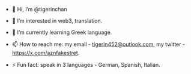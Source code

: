 - 👋 Hi, I’m @tigerinchan
- 👀 I’m interested in web3, translation.
- 🌱 I’m currently learning Greek language.
- 📫 How to reach me: my email - tigerin452@outlook.com, my twitter - https://x.com/aznfakestret.


- ⚡ Fun fact: speak in 3 languages - German, Spanish, Italian.

<!---
tigerinchan/tigerinchan is a ✨ special ✨ repository because its `README.md` (this file) appears on your GitHub profile.
You can click the Preview link to take a look at your changes.
--->
